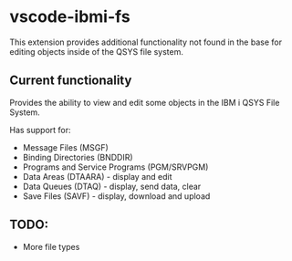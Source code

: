 # vscode-ibmi-fs

This extension provides additional functionality not found in the base for editing objects inside of the QSYS file system.

## Current functionality

Provides the ability to view and edit some objects in the IBM i QSYS File System.

Has support for:

* Message Files (MSGF)
* Binding Directories (BNDDIR)
* Programs and Service Programs (PGM/SRVPGM)
* Data Areas (DTAARA) - display and edit
* Data Queues (DTAQ) - display, send data, clear
* Save Files (SAVF) - display, download and upload

## TODO:

* More file types
